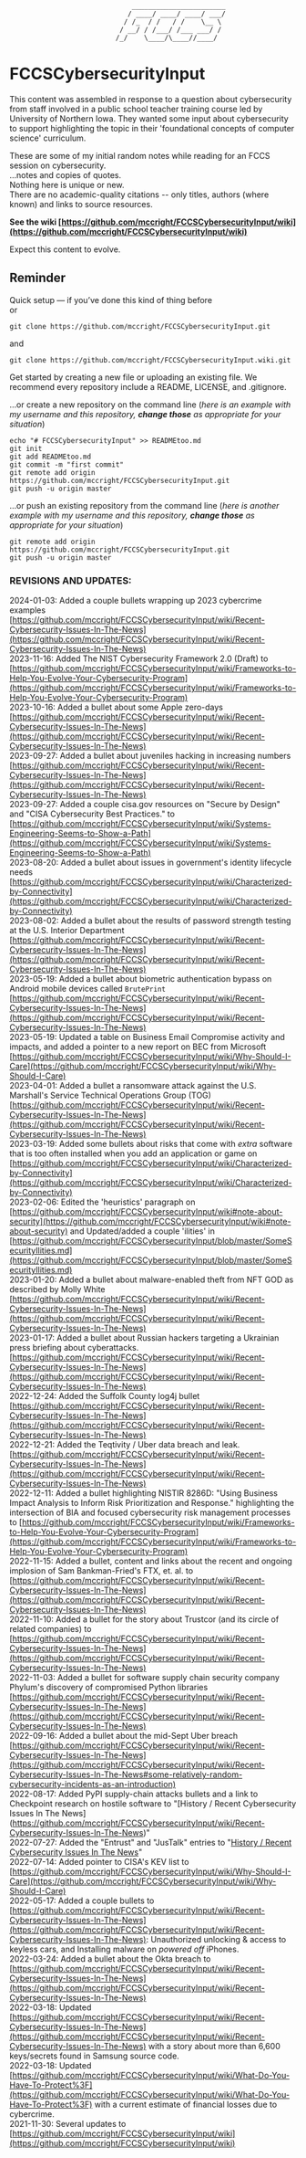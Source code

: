 ```
                              _______________________
                             / ____/ ____/ ____/ ___/
                            / /_  / /   / /    \__ \
                           / __/ / /___/ /___ ___/ /
                          /_/    \____/\____//____/

```
# FCCSCybersecurityInput  

This content was assembled in response to a question about cybersecurity from staff involved in a public school teacher training course led by University of Northern Iowa.  They wanted some input about cybersecurity to support highlighting the topic in their 'foundational concepts of computer science' curriculum.

These are some of my initial random notes while reading for an FCCS session on cybersecurity.  
...notes and copies of quotes.  
Nothing here is unique or new.  
There are no academic-quality citations -- only titles, authors (where known) and links to source resources.  

**See the wiki [https://github.com/mccright/FCCSCybersecurityInput/wiki](https://github.com/mccright/FCCSCybersecurityInput/wiki)**  

Expect this content to evolve.  


Reminder  
--------
Quick setup — if you’ve done this kind of thing before  
or	
```
git clone https://github.com/mccright/FCCSCybersecurityInput.git  
```
and  
```
git clone https://github.com/mccright/FCCSCybersecurityInput.wiki.git  
```

Get started by creating a new file or uploading an existing file. We recommend every repository include a README, LICENSE, and .gitignore.  

…or create a new repository on the command line (*here is an example with my username and this repository, **change those** as appropriate for your situation*)  
```terminal
echo "# FCCSCybersecurityInput" >> READMEtoo.md  
git init  
git add READMEtoo.md  
git commit -m "first commit"  
git remote add origin https://github.com/mccright/FCCSCybersecurityInput.git  
git push -u origin master  
```

…or push an existing repository from the command line (*here is another example with my username and this repository, **change those** as appropriate for your situation*)  
```terminal
git remote add origin https://github.com/mccright/FCCSCybersecurityInput.git  
git push -u origin master  
```

### REVISIONS AND UPDATES:  
2024-01-03: Added a couple bullets wrapping up 2023 cybercrime examples [https://github.com/mccright/FCCSCybersecurityInput/wiki/Recent-Cybersecurity-Issues-In-The-News](https://github.com/mccright/FCCSCybersecurityInput/wiki/Recent-Cybersecurity-Issues-In-The-News)  
2023-11-16: Added The NIST Cybersecurity Framework 2.0 (Draft) to [https://github.com/mccright/FCCSCybersecurityInput/wiki/Frameworks-to-Help-You-Evolve-Your-Cybersecurity-Program](https://github.com/mccright/FCCSCybersecurityInput/wiki/Frameworks-to-Help-You-Evolve-Your-Cybersecurity-Program)  
2023-10-16: Added a bullet about some Apple zero-days [https://github.com/mccright/FCCSCybersecurityInput/wiki/Recent-Cybersecurity-Issues-In-The-News](https://github.com/mccright/FCCSCybersecurityInput/wiki/Recent-Cybersecurity-Issues-In-The-News)  
2023-09-27: Added a bullet about juveniles hacking in increasing numbers  [https://github.com/mccright/FCCSCybersecurityInput/wiki/Recent-Cybersecurity-Issues-In-The-News](https://github.com/mccright/FCCSCybersecurityInput/wiki/Recent-Cybersecurity-Issues-In-The-News)  
2023-09-27: Added a couple cisa.gov resources on "Secure by Design" and "CISA Cybersecurity Best Practices." to [https://github.com/mccright/FCCSCybersecurityInput/wiki/Systems-Engineering-Seems-to-Show-a-Path](https://github.com/mccright/FCCSCybersecurityInput/wiki/Systems-Engineering-Seems-to-Show-a-Path)  
2023-08-20: Added a bullet about issues in government's identity lifecycle needs [https://github.com/mccright/FCCSCybersecurityInput/wiki/Characterized-by-Connectivity](https://github.com/mccright/FCCSCybersecurityInput/wiki/Characterized-by-Connectivity)  
2023-08-02: Added a bullet about the results of password strength testing at the U.S. Interior Department  [https://github.com/mccright/FCCSCybersecurityInput/wiki/Recent-Cybersecurity-Issues-In-The-News](https://github.com/mccright/FCCSCybersecurityInput/wiki/Recent-Cybersecurity-Issues-In-The-News)  
2023-05-19: Added a bullet about biometric authentication bypass on Android mobile devices called ```BrutePrint```  [https://github.com/mccright/FCCSCybersecurityInput/wiki/Recent-Cybersecurity-Issues-In-The-News](https://github.com/mccright/FCCSCybersecurityInput/wiki/Recent-Cybersecurity-Issues-In-The-News)  
2023-05-19: Updated a table on Business Email Compromise activity and impacts, and added a pointer to a new report on BEC from Microsoft [https://github.com/mccright/FCCSCybersecurityInput/wiki/Why-Should-I-Care](https://github.com/mccright/FCCSCybersecurityInput/wiki/Why-Should-I-Care)  
2023-04-01: Added a bullet a ransomware attack against the  U.S. Marshall's Service Technical Operations Group (TOG) [https://github.com/mccright/FCCSCybersecurityInput/wiki/Recent-Cybersecurity-Issues-In-The-News](https://github.com/mccright/FCCSCybersecurityInput/wiki/Recent-Cybersecurity-Issues-In-The-News)  
2023-03-19: Added some bullets about risks that come with *extra* software that is too often installed when you add an application or game on [https://github.com/mccright/FCCSCybersecurityInput/wiki/Characterized-by-Connectivity](https://github.com/mccright/FCCSCybersecurityInput/wiki/Characterized-by-Connectivity)  
2023-02-06: Edited the 'heuristics' paragraph on [https://github.com/mccright/FCCSCybersecurityInput/wiki#note-about-security](https://github.com/mccright/FCCSCybersecurityInput/wiki#note-about-security) and Updated/added a couple 'ilities' in [https://github.com/mccright/FCCSCybersecurityInput/blob/master/SomeSecurityIlities.md](https://github.com/mccright/FCCSCybersecurityInput/blob/master/SomeSecurityIlities.md)  
2023-01-20: Added a bullet about malware-enabled theft from NFT GOD as described by Molly White [https://github.com/mccright/FCCSCybersecurityInput/wiki/Recent-Cybersecurity-Issues-In-The-News](https://github.com/mccright/FCCSCybersecurityInput/wiki/Recent-Cybersecurity-Issues-In-The-News)  
2023-01-17: Added a bullet about Russian hackers targeting a Ukrainian press briefing about cyberattacks. [https://github.com/mccright/FCCSCybersecurityInput/wiki/Recent-Cybersecurity-Issues-In-The-News](https://github.com/mccright/FCCSCybersecurityInput/wiki/Recent-Cybersecurity-Issues-In-The-News)  
2022-12-24: Added the Suffolk County log4j bullet [https://github.com/mccright/FCCSCybersecurityInput/wiki/Recent-Cybersecurity-Issues-In-The-News](https://github.com/mccright/FCCSCybersecurityInput/wiki/Recent-Cybersecurity-Issues-In-The-News)  
2022-12-21: Added the Teqtivity / Uber data breach and leak. [https://github.com/mccright/FCCSCybersecurityInput/wiki/Recent-Cybersecurity-Issues-In-The-News](https://github.com/mccright/FCCSCybersecurityInput/wiki/Recent-Cybersecurity-Issues-In-The-News)  
2022-12-11: Added a bullet highlighting NISTIR  8286D: "Using Business Impact Analysis to Inform Risk Prioritization and Response." highlighting the intersection of BIA and focused cybersecurity risk management processes to [https://github.com/mccright/FCCSCybersecurityInput/wiki/Frameworks-to-Help-You-Evolve-Your-Cybersecurity-Program](https://github.com/mccright/FCCSCybersecurityInput/wiki/Frameworks-to-Help-You-Evolve-Your-Cybersecurity-Program)  
2022-11-15: Added a bullet, content and links about the recent and ongoing implosion of Sam Bankman-Fried's FTX, et. al. to [https://github.com/mccright/FCCSCybersecurityInput/wiki/Recent-Cybersecurity-Issues-In-The-News](https://github.com/mccright/FCCSCybersecurityInput/wiki/Recent-Cybersecurity-Issues-In-The-News)  
2022-11-10: Added a bullet for the story about Trustcor (and its circle of related companies) to [https://github.com/mccright/FCCSCybersecurityInput/wiki/Recent-Cybersecurity-Issues-In-The-News](https://github.com/mccright/FCCSCybersecurityInput/wiki/Recent-Cybersecurity-Issues-In-The-News)  
2022-11-03: Added a bullet for software supply chain security company Phylum's discovery of compromised Python libraries [https://github.com/mccright/FCCSCybersecurityInput/wiki/Recent-Cybersecurity-Issues-In-The-News](https://github.com/mccright/FCCSCybersecurityInput/wiki/Recent-Cybersecurity-Issues-In-The-News)  
2022-09-16: Added a bullet about the mid-Sept Uber breach [https://github.com/mccright/FCCSCybersecurityInput/wiki/Recent-Cybersecurity-Issues-In-The-News](https://github.com/mccright/FCCSCybersecurityInput/wiki/Recent-Cybersecurity-Issues-In-The-News#some-relatively-random-cybersecurity-incidents-as-an-introduction)  
2022-08-17: Added PyPI supply-chain attacks bullets and a link to Checkpoint research on hostile software to "[History / Recent Cybersecurity Issues In The News] (https://github.com/mccright/FCCSCybersecurityInput/wiki/Recent-Cybersecurity-Issues-In-The-News)"  
2022-07-27: Added the "Entrust" and "JusTalk" entries to "[History / Recent Cybersecurity Issues In The News](https://github.com/mccright/FCCSCybersecurityInput/wiki/Recent-Cybersecurity-Issues-In-The-News)"  
2022-07-14: Added pointer to CISA's KEV list to [https://github.com/mccright/FCCSCybersecurityInput/wiki/Why-Should-I-Care](https://github.com/mccright/FCCSCybersecurityInput/wiki/Why-Should-I-Care)  
2022-05-17: Added a couple bullets to [https://github.com/mccright/FCCSCybersecurityInput/wiki/Recent-Cybersecurity-Issues-In-The-News](https://github.com/mccright/FCCSCybersecurityInput/wiki/Recent-Cybersecurity-Issues-In-The-News): Unauthorized unlocking & access to keyless cars, and Installing malware on *powered off* iPhones.  
2022-03-24: Added a bullet about the Okta breach to [https://github.com/mccright/FCCSCybersecurityInput/wiki/Recent-Cybersecurity-Issues-In-The-News](https://github.com/mccright/FCCSCybersecurityInput/wiki/Recent-Cybersecurity-Issues-In-The-News)  
2022-03-18: Updated [https://github.com/mccright/FCCSCybersecurityInput/wiki/Recent-Cybersecurity-Issues-In-The-News](https://github.com/mccright/FCCSCybersecurityInput/wiki/Recent-Cybersecurity-Issues-In-The-News) with a story about more than 6,600 keys/secrets found in Samsung source code.  
2022-03-18: Updated [https://github.com/mccright/FCCSCybersecurityInput/wiki/What-Do-You-Have-To-Protect%3F](https://github.com/mccright/FCCSCybersecurityInput/wiki/What-Do-You-Have-To-Protect%3F) with a current estimate of financial losses due to cybercrime.  
2021-11-30: Several updates to [https://github.com/mccright/FCCSCybersecurityInput/wiki](https://github.com/mccright/FCCSCybersecurityInput/wiki)  
